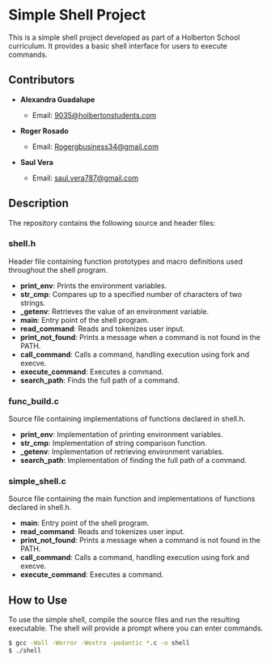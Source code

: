 # Simple Shell Project

This is a simple shell project developed as part of a Holberton School curriculum. It provides a basic shell interface for users to execute commands.

## Contributors

- **Alexandra Guadalupe**
  - Email: 9035@holbertonstudents.com

- **Roger Rosado**
  - Email: Rogergbusiness34@gmail.com

- **Saul Vera**
  - Email: saul.vera787@gmail.com

## Description

The repository contains the following source and header files:

### shell.h

Header file containing function prototypes and macro definitions used throughout the shell program.

- **print_env**: Prints the environment variables.
- **str_cmp**: Compares up to a specified number of characters of two strings.
- **_getenv**: Retrieves the value of an environment variable.
- **main**: Entry point of the shell program.
- **read_command**: Reads and tokenizes user input.
- **print_not_found**: Prints a message when a command is not found in the PATH.
- **call_command**: Calls a command, handling execution using fork and execve.
- **execute_command**: Executes a command.
- **search_path**: Finds the full path of a command.

### func_build.c

Source file containing implementations of functions declared in shell.h.

- **print_env**: Implementation of printing environment variables.
- **str_cmp**: Implementation of string comparison function.
- **_getenv**: Implementation of retrieving environment variables.
- **search_path**: Implementation of finding the full path of a command.

### simple_shell.c

Source file containing the main function and implementations of functions declared in shell.h.

- **main**: Entry point of the shell program.
- **read_command**: Reads and tokenizes user input.
- **print_not_found**: Prints a message when a command is not found in the PATH.
- **call_command**: Calls a command, handling execution using fork and execve.
- **execute_command**: Executes a command.

## How to Use

To use the simple shell, compile the source files and run the resulting executable. The shell will provide a prompt where you can enter commands.

```bash
$ gcc -Wall -Werror -Wextra -pedantic *.c -o shell
$ ./shell

